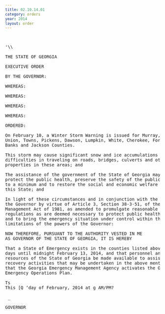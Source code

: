 ```yaml
---
title: 02.10.14.01
category: orders
year: 2014
layout: order
---
```


<pre> 

'\\

THE STATE OF GEORGIA

EXECUTIVE ORDER

BY THE GOVERNOR:

WHEREAS:

WHEREAS:

WHEREAS:

WHEREAS:

ORDERED:

On February 10, a Winter Storm Warning is issued for Murray, Fannin, Gilmer,
Union, Towns, Pickens, Dawson, Lumpkin, White, Cherokee, Forsyth, Hall,
Banks and Jackson Counties.

This storm may cause significant snow and ice accumulations creating major
difficulties in traveling on roads, bridges, culverts and other public and private
properties in these areas; and

The assistance of the government of the State of Georgia may be necessary to
protect the public health, preserve the safety of the public, keep property damage
to a minimum and to restore the social and economic welfare of the citizens of
this State; and

In light of these circumstances and in conjunction with the authority vested in
the Governor by virtue of Article 3, Section 38-3-51, of the Georgia Emergency
Management Act of 1981, as amended to promulgate reasonable orders, rules and
regulations as are deemed necessary to protect public health, safety and welfare,
and to bring the emergency situation under control within the acknowledged
limitations of the powers of the Governor:

NOW THEREFORE, PURSUANT TO THE AUTHORITY VESTED IN ME
AS GOVERNOR OF THE STATE OF GEORGIA, IT IS HEREBY

That a State of Emergency exists in the counties listed above for a period of three
days until midnight February 13, 2014, and that personnel and equipment
resources of the State of Georgia be made available to assist in response and
recovery activities that may be undertaken in the above mentioned counties, and
that the Georgia Emergency Management Agency activates the Georgia
Emergency Operations Plan.

Ts
This [Q ‘day of February, 2014 at g AM/PM?

 _

GOVERNOR

</pre>
